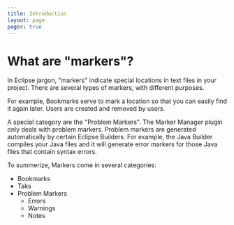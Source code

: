 ```yaml
---
title: Introduction 
layout: page 
pager: true
---
```


What are "markers"?
===================

In Eclipse jargon, "markers" indicate special locations in text files in your project. 
There are several types of markers, with different purposes. 

For example, Bookmarks serve to mark a location so that you can easily find it again later. Users are created and removed by users.
  
A special category are the "Problem Markers". The Marker Manager plugin only deals with problem markers. Problem markers are generated
automatically by certain Eclipse Builders. For example, the Java Builder compiles your Java files and it will generate error markers 
for those Java files that contain syntax errors.

To summerize, Markers come in several categories:

+ Bookmarks
+ Taks
+ Problem Markers
  - Errors
  - Warnings
  - Notes
